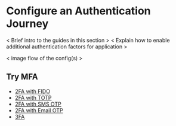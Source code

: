 # Configure an Authentication Journey

< Brief intro to the guides in this section > < Explain how to enable
additional authentication factors for application >

< image flow of the config(s) > 

## Try MFA
- [2FA with FIDO](../../guides/mfa/2fa-fido)
- [2FA with TOTP](../../guides/mfa/2fa-totp)
- [2FA with SMS OTP](../../guides/mfa/2fa-sms-otp)
- [2FA with Email OTP](../../guides/mfa/2fa-sms-otp)
- [3FA](../../guides/mfa/3fa-basic-fido-biometrics)